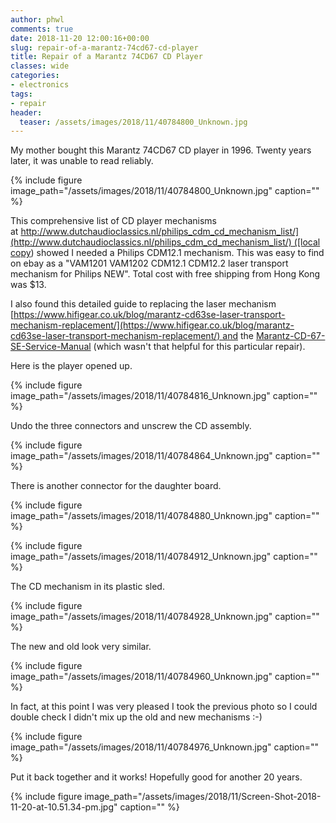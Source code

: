 ```yaml
---
author: phwl
comments: true
date: 2018-11-20 12:00:16+00:00
slug: repair-of-a-marantz-74cd67-cd-player
title: Repair of a Marantz 74CD67 CD Player
classes: wide
categories:
- electronics
tags:
- repair
header:
  teaser: /assets/images/2018/11/40784800_Unknown.jpg
---
```


My mother bought this Marantz 74CD67 CD player in 1996. Twenty years later, it was unable to read reliably.

{% include figure image_path="/assets/images/2018/11/40784800_Unknown.jpg" caption="" %}

<!-- more -->

This comprehensive list of CD player mechanisms at [http://www.dutchaudioclassics.nl/philips_cdm_cd_mechanism_list/](http://www.dutchaudioclassics.nl/philips_cdm_cd_mechanism_list/) ([local copy](/assets/images/2018/11/DutchAudioClassics.nl-Information-specifications-photos-and-service-manuals-of-Philips-Marantz-TDA1541-cd-players.pdf)) showed I needed a Philips CDM12.1 mechanism. This was easy to find on ebay as a "VAM1201 VAM1202 CDM12.1 CDM12.2 laser transport mechanism for Philips NEW". Total cost with free shipping from Hong Kong was $13.

I also found this detailed guide to replacing the laser mechanism [https://www.hifigear.co.uk/blog/marantz-cd63se-laser-transport-mechanism-replacement/](https://www.hifigear.co.uk/blog/marantz-cd63se-laser-transport-mechanism-replacement/) and the [Marantz-CD-67-SE-Service-Manual](/assets/images/2018/11/Marantz-CD-67-SE-Service-Manual.pdf) (which wasn't that helpful for this particular repair).

Here is the player opened up.

{% include figure image_path="/assets/images/2018/11/40784816_Unknown.jpg" caption="" %}

Undo the three connectors and unscrew the CD assembly.

{% include figure image_path="/assets/images/2018/11/40784864_Unknown.jpg" caption="" %}

There is another connector for the daughter board.

{% include figure image_path="/assets/images/2018/11/40784880_Unknown.jpg" caption="" %}

{% include figure image_path="/assets/images/2018/11/40784912_Unknown.jpg" caption="" %}

The CD mechanism in its plastic sled.

{% include figure image_path="/assets/images/2018/11/40784928_Unknown.jpg" caption="" %}

The new and old look very similar.

{% include figure image_path="/assets/images/2018/11/40784960_Unknown.jpg" caption="" %}

In fact, at this point I was very pleased I took the previous photo so I could double check I didn't mix up the old and new mechanisms :-)

{% include figure image_path="/assets/images/2018/11/40784976_Unknown.jpg" caption="" %}

Put it back together and it works! Hopefully good for another 20 years.

{% include figure image_path="/assets/images/2018/11/Screen-Shot-2018-11-20-at-10.51.34-pm.jpg" caption="" %}
